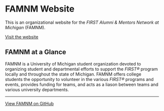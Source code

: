 # FAMNM Website

This is an organizational website for the _FIRST Alumni & Mentors Network at Michigan_ (FAMNM).

[Visit the website](http://famnm.club)

## FAMNM at a Glance
FAMNM is a University of Michigan student organization devoted to organizing student and departmental efforts to support the _FIRST®_ program locally and throughout the state of Michigan. FAMNM offers college students the opportunity to volunteer in the various _FIRST®_ programs and events, provides funding for teams, and acts as a liason between teams and various university departments.

---

[View FAMNM on GitHub](https://github.com/FAMNM)
